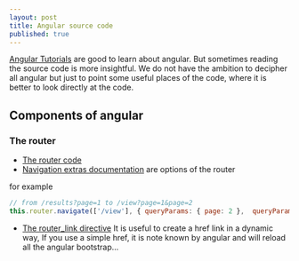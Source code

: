 ```yaml
---
layout: post
title: Angular source code
published: true
---
```


[Angular Tutorials](http://dev.sebastienlucas.com/recommanded-tutorial-for-angular2/) are good to learn about angular. But sometimes reading the source code is more insightful. We do not have the ambition to decipher all angular but just to point some useful places of the code, where it is better to look directly at the code. 

## Components of angular 

### The router

* [The router code](https://github.com/angular/angular/blob/master/packages/router/src/router.ts#L44)
* [Navigation extras documentation](https://angular.io/api/router/NavigationExtras#fragment) are options of the router

for example 
````js 
// from /results?page=1 to /view?page=1&page=2
this.router.navigate(['/view'], { queryParams: { page: 2 },  queryParamsHandling: "merge" });
````

* [The router_link directive](https://github.com/angular/angular/blob/4.3.4/packages/router/src/directives/router_link.ts#L18-L155) It is useful to create a href link  in a dynamic way, If you use a simple href, it is note known by angular and will reload all the angular bootstrap...




